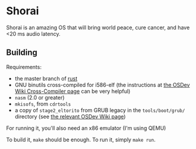 Shorai
======

Shorai is an amazing OS that will bring world peace,
cure cancer, and have <20 ms audio latency.

Building
--------

Requirements:

 * the master branch of [rust](https://github.com/mozilla/rust)
 * GNU binutils cross-compiled for i586-elf (the instructions at
   [the OSDev Wiki Cross-Compiler page](http://wiki.osdev.org/GCC_Cross-Compiler)
   can be very helpful)
 * `nasm` (2.0 or greater)
 * `mkisofs`, from `cdrtools`
 * a copy of `stage2_eltorito` from GRUB legacy in the `tools/boot/grub/`
   directory (see [the relevant OSDev Wiki page](http://wiki.osdev.org/Bootable_El-Torito_CD_with_GRUB_Legacy))

For running it, you'll also need an x86 emulator (I'm using QEMU)

To build it, `make` should be enough. To run it, simply `make run`.
